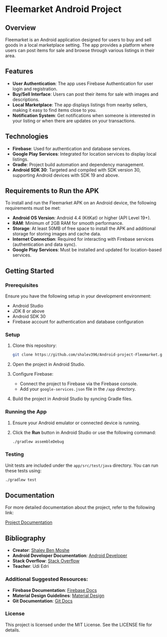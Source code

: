 
# Fleemarket Android Project

## Overview

Fleemarket is an Android application designed for users to buy and sell goods in a local marketplace setting. The app provides a platform where users can post items for sale and browse through various listings in their area.

## Features

- **User Authentication**: The app uses Firebase Authentication for user login and registration.
- **Buy/Sell Interface**: Users can post their items for sale with images and descriptions.
- **Local Marketplace**: The app displays listings from nearby sellers, making it easy to find items close to you.
- **Notification System**: Get notifications when someone is interested in your listing or when there are updates on your transactions.

## Technologies

- **Firebase**: Used for authentication and database services.
- **Google Play Services**: Integrated for location services to display local listings.
- **Gradle**: Project build automation and dependency management.
- **Android SDK 30**: Targeted and compiled with SDK version 30, supporting Android devices with SDK 19 and above.

## Requirements to Run the APK

To install and run the Fleemarket APK on an Android device, the following requirements must be met:

- **Android OS Version**: Android 4.4 (KitKat) or higher (API Level 19+).
- **RAM**: Minimum of 2GB RAM for smooth performance.
- **Storage**: At least 50MB of free space to install the APK and additional storage for storing images and cache data.
- **Internet Connection**: Required for interacting with Firebase services (authentication and data sync).
- **Google Play Services**: Must be installed and updated for location-based services.

## Getting Started

### Prerequisites

Ensure you have the following setup in your development environment:

- Android Studio
- JDK 8 or above
- Android SDK 30
- Firebase account for authentication and database configuration

### Setup

1. Clone this repository:

   ```bash
   git clone https://github.com/shalev396/Android-project-Fleemarket.git
   ```

2. Open the project in Android Studio.

3. Configure Firebase:
   - Connect the project to Firebase via the Firebase console.
   - Add your `google-services.json` file in the `/app` directory.

4. Build the project in Android Studio by syncing Gradle files.

### Running the App

1. Ensure your Android emulator or connected device is running.
2. Click the **Run** button in Android Studio or use the following command:

   ```bash
   ./gradlew assembleDebug
   ```

### Testing

Unit tests are included under the `app/src/test/java` directory. You can run these tests using:

```bash
./gradlew test
```

## Documentation

For more detailed documentation about the project, refer to the following link:

[Project Documentation](https://drive.google.com/file/d/1IVy8UH4-iJH0NDL1GWuAWypQPNOgVeLm/view?usp=drive_link)

## Bibliography

- **Creator**: [Shalev Ben Moshe](https://github.com/shalev396)
- **Android Developer Documentation**: [Android Developer](https://developer.android.com/develop)
- **Stack Overflow**: [Stack Overflow](https://stackoverflow.com/)
- **Teacher**: Udi Edri

### Additional Suggested Resources:
- **Firebase Documentation**: [Firebase Docs](https://firebase.google.com/docs)
- **Material Design Guidelines**: [Material Design](https://m2.material.io/design/guidelines-overview)
- **Git Documentation**: [Git Docs](https://git-scm.com/doc)

### License

This project is licensed under the MIT License. See the LICENSE file for details.

